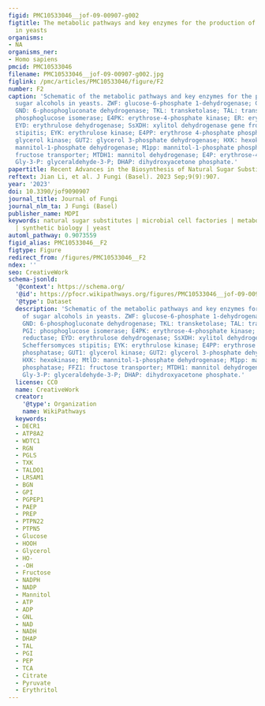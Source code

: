 ```yaml
---
figid: PMC10533046__jof-09-00907-g002
figtitle: The metabolic pathways and key enzymes for the production of sugar alcohols
  in yeasts
organisms:
- NA
organisms_ner:
- Homo sapiens
pmcid: PMC10533046
filename: PMC10533046__jof-09-00907-g002.jpg
figlink: /pmc/articles/PMC10533046/figure/F2
number: F2
caption: 'Schematic of the metabolic pathways and key enzymes for the production of
  sugar alcohols in yeasts. ZWF: glucose-6-phosphate 1-dehydrogenase; GNL: 6-phosphogluconolactonase;
  GND: 6-phosphogluconate dehydrogenase; TKL: transketolase; TAL: transaldolase; PGI:
  phosphoglucose isomerase; E4PK: erythrose-4-phosphate kinase; ER: erythrose reductase;
  EYD: erythrulose dehydrogenase; SsXDH: xylitol dehydrogenase gene from Scheffersomyces
  stipitis; EYK: erythrulose kinase; E4PP: erythrose 4-phosphate phosphatase; GUT1:
  glycerol kinase; GUT2: glycerol 3-phosphate dehydrogenase; HXK: hexokinase; MtlD:
  mannitol-1-phosphate dehydrogenase; M1pp: mannitol-1-phosphate phosphatase; FFZ1:
  fructose transporter; MTDH1: mannitol dehydrogenase; E4P: erythrose-4-phosphate;
  Gly-3-P: glyceraldehyde-3-P; DHAP: dihydroxyacetone phosphate.'
papertitle: Recent Advances in the Biosynthesis of Natural Sugar Substitutes in Yeast
reftext: Jian Li, et al. J Fungi (Basel). 2023 Sep;9(9):907.
year: '2023'
doi: 10.3390/jof9090907
journal_title: Journal of Fungi
journal_nlm_ta: J Fungi (Basel)
publisher_name: MDPI
keywords: natural sugar substitutes | microbial cell factories | metabolic engineering
  | synthetic biology | yeast
automl_pathway: 0.9073559
figid_alias: PMC10533046__F2
figtype: Figure
redirect_from: /figures/PMC10533046__F2
ndex: ''
seo: CreativeWork
schema-jsonld:
  '@context': https://schema.org/
  '@id': https://pfocr.wikipathways.org/figures/PMC10533046__jof-09-00907-g002.html
  '@type': Dataset
  description: 'Schematic of the metabolic pathways and key enzymes for the production
    of sugar alcohols in yeasts. ZWF: glucose-6-phosphate 1-dehydrogenase; GNL: 6-phosphogluconolactonase;
    GND: 6-phosphogluconate dehydrogenase; TKL: transketolase; TAL: transaldolase;
    PGI: phosphoglucose isomerase; E4PK: erythrose-4-phosphate kinase; ER: erythrose
    reductase; EYD: erythrulose dehydrogenase; SsXDH: xylitol dehydrogenase gene from
    Scheffersomyces stipitis; EYK: erythrulose kinase; E4PP: erythrose 4-phosphate
    phosphatase; GUT1: glycerol kinase; GUT2: glycerol 3-phosphate dehydrogenase;
    HXK: hexokinase; MtlD: mannitol-1-phosphate dehydrogenase; M1pp: mannitol-1-phosphate
    phosphatase; FFZ1: fructose transporter; MTDH1: mannitol dehydrogenase; E4P: erythrose-4-phosphate;
    Gly-3-P: glyceraldehyde-3-P; DHAP: dihydroxyacetone phosphate.'
  license: CC0
  name: CreativeWork
  creator:
    '@type': Organization
    name: WikiPathways
  keywords:
  - DECR1
  - ATP8A2
  - WDTC1
  - RGN
  - PGLS
  - TXK
  - TALDO1
  - LRSAM1
  - BGN
  - GPI
  - PGPEP1
  - PAEP
  - PREP
  - PTPN22
  - PTPN5
  - Glucose
  - HOOH
  - Glycerol
  - HO-
  - -OH
  - Fructose
  - NADPH
  - NADP
  - Mannitol
  - ATP
  - ADP
  - GNL
  - NAD
  - NADH
  - DHAP
  - TAL
  - PGI
  - PEP
  - TCA
  - Citrate
  - Pyruvate
  - Erythritol
---
```

